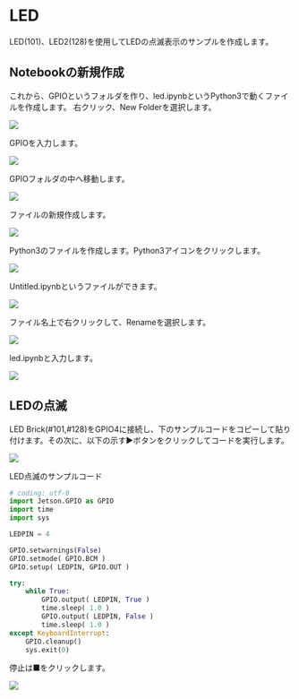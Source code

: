 # LED

LED(101)、LED2(128)を使用してLEDの点滅表示のサンプルを作成します。

## Notebookの新規作成

これから、GPIOというフォルダを作り、led.ipynbというPython3で動くファイルを作成します。
右クリック、New Folderを選択します。

![](./img/led01.jpg)

GPIOを入力します。

![](./img/led02.jpg)

GPIOフォルダの中へ移動します。

![](./img/led03.jpg)

ファイルの新規作成します。

![](./img/led04.jpg)

Python3のファイルを作成します。Python3アイコンをクリックします。

![](./img/led05.jpg)

Untitled.ipynbというファイルができます。

![](./img/led06.jpg)

ファイル名上で右クリックして、Renameを選択します。

![](./img/led07.jpg)

led.ipynbと入力します。

![](./img/led08.jpg)

## LEDの点滅

LED Brick(#101,#128)をGPIO4に接続し、下のサンプルコードをコピーして貼り付けます。その次に、以下の示す▶︎ボタンをクリックしてコードを実行します。

![](./img/led09.jpg)

LED点滅のサンプルコード

``` python
# coding: utf-8
import Jetson.GPIO as GPIO
import time
import sys

LEDPIN = 4

GPIO.setwarnings(False)
GPIO.setmode( GPIO.BCM )
GPIO.setup( LEDPIN, GPIO.OUT )

try:
    while True:
        GPIO.output( LEDPIN, True )
        time.sleep( 1.0 )
        GPIO.output( LEDPIN, False )
        time.sleep( 1.0 ) 
except KeyboardInterrupt:
    GPIO.cleanup()
    sys.exit(0)
```

停止は■をクリックします。

![](./img/led10.jpg)

